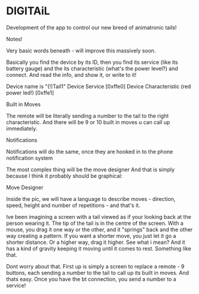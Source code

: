 # DIGITAiL
Development of the app to control our new breed of animatronic tails!

Notes!

Very basic words beneath - will improve this massively soon.

Basically you find the device by its ID, then you find its service (like its battery gauge) and the its characteristic (what's the power level?) and connect. And read the info, and show it, or write to it!

Device name is "(!)Tail1"
Device Service [0xffe0]
Device Characteristic (red power led!) [0xffe1]

Built in Moves

The remote will be literally sending a number to the tail to the right characteristic. And there will be 9 or 10 built in moves u can call up immediately.


Notifications

Notifications will do the same, once they are hooked in to the phone notification system

The most complex thing will be the move designer
And that is simply because I think it probably should be graphical:


Move Designer

Inside the pic, we will have a language to describe moves - direction, speed, height and number of repetitions - and that's it.

Ive been imagining a screen with a tail viewed as if your looking back at the person wearing it. The tip of the tail is in the centre of the screen. With a mouse, you drag it one way or the other, and it "springs" back and the other way creating a pattern. If you want a shorter move, you just let it go a shorter distance. Or a higher way, drag it higher. See what i mean? And it has a kind of gravity keeping it moving until it comes to rest. Something like that.

Dont worry about that. First up is simply a screen to replace a remote - 9 buttons, each sending a number to the tail to call up its built in moves. And thats easy. Once you have the bt connection, you send a number to a service!
